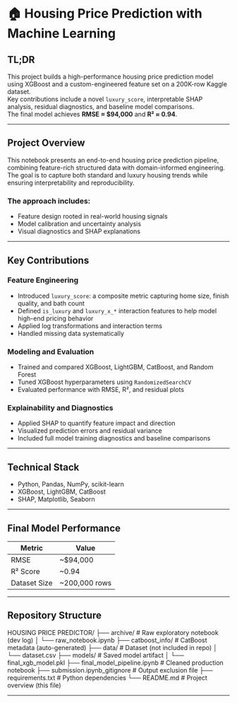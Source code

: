 # 🏠 Housing Price Prediction with Machine Learning

## TL;DR  
This project builds a high-performance housing price prediction model using XGBoost and a custom-engineered feature set on a 200K-row Kaggle dataset.  
Key contributions include a novel `luxury_score`, interpretable SHAP analysis, residual diagnostics, and baseline model comparisons.  
The final model achieves **RMSE ≈ $94,000** and **R² ≈ 0.94**.

---

## Project Overview  
This notebook presents an end-to-end housing price prediction pipeline, combining feature-rich structured data with domain-informed engineering. The goal is to capture both standard and luxury housing trends while ensuring interpretability and reproducibility.

### The approach includes:
- Feature design rooted in real-world housing signals  
- Model calibration and uncertainty analysis  
- Visual diagnostics and SHAP explanations

---

## Key Contributions

### Feature Engineering
- Introduced `luxury_score`: a composite metric capturing home size, finish quality, and bath count  
- Defined `is_luxury` and `luxury_x_*` interaction features to help model high-end pricing behavior  
- Applied log transformations and interaction terms  
- Handled missing data systematically

### Modeling and Evaluation
- Trained and compared XGBoost, LightGBM, CatBoost, and Random Forest  
- Tuned XGBoost hyperparameters using `RandomizedSearchCV`  
- Evaluated performance with RMSE, R², and residual plots

### Explainability and Diagnostics
- Applied SHAP to quantify feature impact and direction  
- Visualized prediction errors and residual variance  
- Included full model training diagnostics and baseline comparisons

---

## Technical Stack  
- Python, Pandas, NumPy, scikit-learn  
- XGBoost, LightGBM, CatBoost  
- SHAP, Matplotlib, Seaborn

---

## Final Model Performance

| Metric        | Value       |
|---------------|-------------|
| RMSE          | ~$94,000    |
| R² Score      | ~0.94       |
| Dataset Size  | ~200,000 rows |

---

## Repository Structure

HOUSING PRICE PREDICTOR/
├── archive/ # Raw exploratory notebook (dev log)
│ └── raw_notebook.ipynb
├── catboost_info/ # CatBoost metadata (auto-generated)
├── data/ # Dataset (not included in repo)
│ └── dataset.csv
├── models/ # Saved model artifact
│ └── final_xgb_model.pkl
├── final_model_pipeline.ipynb # Cleaned production notebook
├── submission.ipynb_gitignore # Output exclusion file
├── requirements.txt # Python dependencies
└── README.md # Project overview (this file)

---
